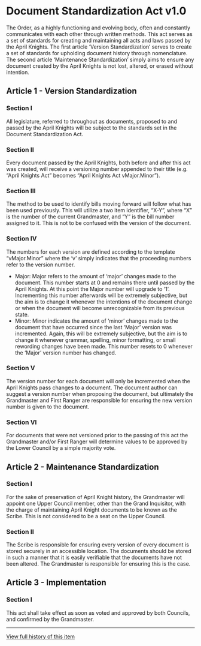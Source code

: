 [Bill number: 7-103]: #
[Author: First Ranger YewhotookAPUSH]: #
[Proposed Date: 3/3/2020]: #
[Passed Date: 3/15/2020]: #

# Document Standardization Act v1.0
The Order, as a highly functioning and evolving body, often and constantly communicates with each other through written methods. This act serves as a set of standards for creating and maintaining all acts and laws passed by the April Knights. The first article ‘Version Standardization’ serves to create a set of standards for upholding document history through nomenclature. The second article ‘Maintenance Standardization’ simply aims to ensure any document created by the April Knights is not lost, altered, or erased without intention.

## Article 1 - Version Standardization

### Section I
All legislature, referred to throughout as documents, proposed to and passed by the April Knights will be subject to the standards set in the Document Standardization Act.

### Section II
Every document passed by the April Knights, both before and after this act was created, will receive a versioning number appended to their title (e.g. “April Knights Act” becomes “April Knights Act vMajor.Minor”).

### Section III
The method to be used to identify bills moving forward will follow what has been used previously. This will utilize a two item identifier, “X-Y”, where “X” is the number of the current Grandmaster, and “Y” is the bill number assigned to it. This is not to be confused with the version of the document.

### Section IV
The numbers for each version are defined according to the template “vMajor.Minor” where the ‘v’ simply indicates that the proceeding numbers refer to the version number.
* Major: Major refers to the amount of ‘major’ changes made to the document. This number starts at 0 and remains there until passed by the April Knights. At this point the Major number will upgrade to ‘1’. Incrementing this number afterwards will be extremely subjective, but the aim is to change it whenever the intentions of the document change or when the document will become unrecognizable from its previous state.
* Minor: Minor indicates the amount of ‘minor’ changes made to the document that have occurred since the last ‘Major’ version was incremented. Again, this will be extremely subjective, but the aim is to change it whenever grammar, spelling, minor formatting, or small rewording changes have been made. This number resets to 0 whenever the ‘Major’ version number has changed.

### Section V
The version number for each document will only be incremented when the April Knights pass changes to a document. The document author can suggest a version number when proposing the document, but ultimately the Grandmaster and First Ranger  are responsible for ensuring the new version number is given to the document.

### Section VI
For documents that were not versioned prior to the passing of this act the Grandmaster and/or First Ranger will determine values to be approved by the Lower Council by a simple majority vote.

## Article 2 - Maintenance Standardization

### Section I
For the sake of preservation of April Knight history, the Grandmaster will appoint one Upper Council member, other than the Grand Inquisitor, with the charge of maintaining April Knight documents to be known as the Scribe. This is not considered to be a seat on the Upper Council.

### Section II
The Scribe is responsible for ensuring every version of every document is stored securely in an accessible location. The documents should be stored in such a manner that it is easily verifiable that the documents have not been altered. The Grandmaster is responsible for ensuring this is the case.

## Article 3 - Implementation

### Section I
This act shall take effect as soon as voted and approved by both Councils, and confirmed by the Grandmaster.

---
[View full history of this item](https://github.com/Szeraax/Legislature/commits/main/Laws/7-103%20Document%20Standardization%20Act.md)
